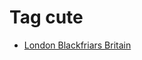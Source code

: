<!--
title: Tag cute
date: 2020-06-28T14:49:39.530Z
tags:
-->
# Tag cute

 * [London Blackfriars Britain](127862031617.md)